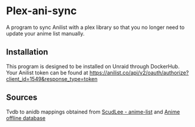 # Plex-ani-sync
A program to sync Anilist with a plex library so that you no longer need to update your anime list manually.

## Installation
This program is designed to be installed on Unraid through DockerHub.
Your Anilist token can be found at https://anilist.co/api/v2/oauth/authorize?client_id=1549&response_type=token
 
## Sources
Tvdb to anidb mappings obtained from [ScudLee - anime-list](https://github.com/ScudLee/anime-lists) and [Anime offline database](https://github.com/manami-project/anime-offline-database)
